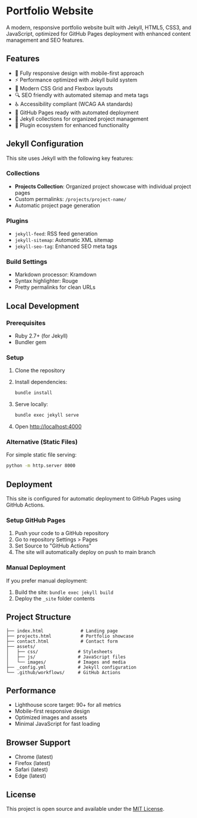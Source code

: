 # Portfolio Website

A modern, responsive portfolio website built with Jekyll, HTML5, CSS3, and JavaScript, optimized for GitHub Pages deployment with enhanced content management and SEO features.

## Features

- 📱 Fully responsive design with mobile-first approach
- ⚡ Performance optimized with Jekyll build system
- 🎨 Modern CSS Grid and Flexbox layouts
- 🔍 SEO friendly with automated sitemap and meta tags
- ♿ Accessibility compliant (WCAG AA standards)
- 🚀 GitHub Pages ready with automated deployment
- 📝 Jekyll collections for organized project management
- 🔌 Plugin ecosystem for enhanced functionality

## Jekyll Configuration

This site uses Jekyll with the following key features:

### Collections
- **Projects Collection**: Organized project showcase with individual project pages
- Custom permalinks: `/projects/project-name/`
- Automatic project page generation

### Plugins
- `jekyll-feed`: RSS feed generation
- `jekyll-sitemap`: Automatic XML sitemap
- `jekyll-seo-tag`: Enhanced SEO meta tags

### Build Settings
- Markdown processor: Kramdown
- Syntax highlighter: Rouge
- Pretty permalinks for clean URLs

## Local Development

### Prerequisites

- Ruby 2.7+ (for Jekyll)
- Bundler gem

### Setup

1. Clone the repository

2. Install dependencies:

   ```bash
   bundle install
   ```

3. Serve locally:

   ```bash
   bundle exec jekyll serve
   ```

4. Open <http://localhost:4000>

### Alternative (Static Files)

For simple static file serving:

```bash
python -m http.server 8000
```

## Deployment

This site is configured for automatic deployment to GitHub Pages using GitHub Actions.

### Setup GitHub Pages

1. Push your code to a GitHub repository
2. Go to repository Settings > Pages
3. Set Source to "GitHub Actions"
4. The site will automatically deploy on push to main branch

### Manual Deployment

If you prefer manual deployment:
1. Build the site: `bundle exec jekyll build`
2. Deploy the `_site` folder contents

## Project Structure

```
├── index.html              # Landing page
├── projects.html           # Portfolio showcase
├── contact.html            # Contact form
├── assets/
│   ├── css/               # Stylesheets
│   ├── js/                # JavaScript files
│   └── images/            # Images and media
├── _config.yml            # Jekyll configuration
└── .github/workflows/     # GitHub Actions
```

## Performance

- Lighthouse score target: 90+ for all metrics
- Mobile-first responsive design
- Optimized images and assets
- Minimal JavaScript for fast loading

## Browser Support

- Chrome (latest)
- Firefox (latest)
- Safari (latest)
- Edge (latest)

## License

This project is open source and available under the [MIT License](LICENSE).